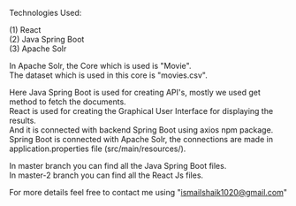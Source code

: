 Technologies Used:<br>

(1) React<br>
(2) Java Spring Boot<br>
(3) Apache Solr<br>

In Apache Solr, the Core which is used is "Movie". <br>
The dataset which is used in this core is "movies.csv".<br>

Here Java Spring Boot is used for creating API's, mostly we used get method to fetch the documents.<br>
React is used for creating the Graphical User Interface for displaying the results.<br> 
And it is connected with backend Spring Boot using axios npm package.<br>
Spring Boot is connected with Apache Solr, the connections are made in application.properties file (src/main/resources/).<br>

In master branch you can find all the Java Spring Boot files.<br>
In master-2 branch you can find all the React Js files.<br>


For more details feel free to contact me using "ismailshaik1020@gmail.com"
